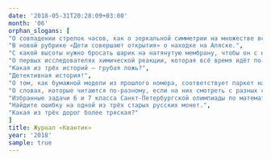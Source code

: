 ```yaml
---
date: '2018-05-31T20:28:09+03:00'
month: '06'
orphan_slogans: [
"О совпадении стрелок часов, как о зеркальной симметрии на множестве всех положений стрелок.",
"В новой рубрике «Дети совершают открытия» о находке на Аляске.",
"С какой высоты нужно бросать шарик на натянутую мембрану, чтобы он с неё не упрыгивал. И о том, как это связано с лазерами.",
"О первых исследователях химической реакции, которая всё время идёт по кругу.",
"Какая из трёх историй – грубая ложь?",
"Детективная история!",
"О том, как бумажной модели из прошлого номера, соответствует паркет на плоскости Лобачевского.",
"О словах, которые читаются по-разному, если на них смотреть с разных сторон.",
"Избранные задачи 6 и 7 класса Санкт-Петербургской олимпиады по математике.",
"Найдите ошибку на одной из трёх старых русских монет.",
"Какая из трёх дорог более тряская?" 
]
title: Журнал «Квантик»
year: '2018'
sample: true
---
```

